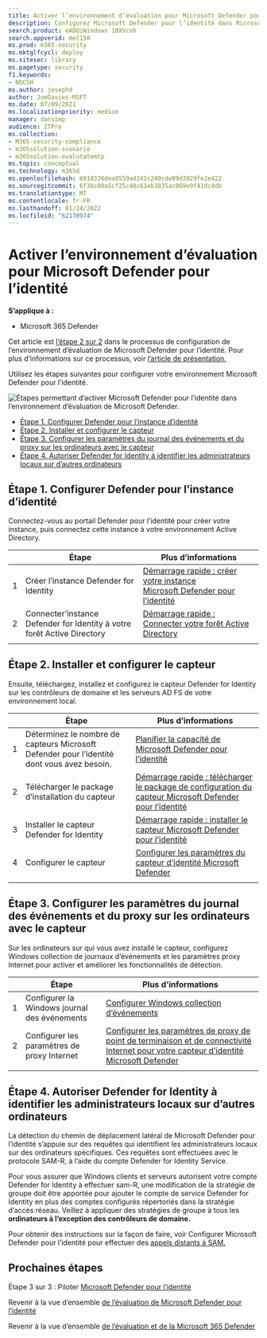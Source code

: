 ```yaml
---
title: Activer l’environnement d’évaluation pour Microsoft Defender pour l’identité
description: Configurez Microsoft Defender pour l’identité dans Microsoft 365 Defender laboratoire d’essai ou environnement pilote en installant & le capteur et en découvrant les administrateurs locaux sur d’autres ordinateurs.
search.product: eADQiWindows 10XVcnh
search.appverid: met150
ms.prod: m365-security
ms.mktglfcycl: deploy
ms.sitesec: library
ms.pagetype: security
f1.keywords:
- NOCSH
ms.author: josephd
author: JoeDavies-MSFT
ms.date: 07/09/2021
ms.localizationpriority: medium
manager: dansimp
audience: ITPro
ms.collection:
- M365-security-compliance
- m365solution-scenario
- m365solution-evalutatemtp
ms.topic: conceptual
ms.technology: m365d
ms.openlocfilehash: 6910336dea0559ad241c240cde09d3929fe2e422
ms.sourcegitcommit: 6f3bc00a5cf25c48c61eb3835ac069e9f41dc4db
ms.translationtype: MT
ms.contentlocale: fr-FR
ms.lasthandoff: 01/24/2022
ms.locfileid: "62170974"
---
```

# <a name="enable-the-evaluation-environment-for-microsoft-defender-for-identity"></a>Activer l’environnement d’évaluation pour Microsoft Defender pour l’identité

**S’applique à :**
- Microsoft 365 Defender

Cet article est [l’étape 2 sur 2](eval-defender-identity-overview.md) dans le processus de configuration de l’environnement d’évaluation de Microsoft Defender pour l’identité. Pour plus d’informations sur ce processus, voir [l’article de présentation.](eval-defender-identity-overview.md)

Utilisez les étapes suivantes pour configurer votre environnement Microsoft Defender pour l’identité. 

![Étapes permettant d’activer Microsoft Defender pour l’identité dans l’environnement d’évaluation de Microsoft Defender.](../../media/defender/m365-defender-identity-eval-enable-steps.png)

- [Étape 1. Configurer Defender pour l’instance d’identité](#step-1-set-up-the-defender-for-identity-instance)
- [Étape 2. Installer et configurer le capteur](#step-2-install-and-configure-the-sensor)
- [Étape 3. Configurer les paramètres du journal des événements et du proxy sur les ordinateurs avec le capteur](#step-3-configure-event-log-and-proxy-settings-on-machines-with-the-sensor)
- [Étape 4. Autoriser Defender for Identity à identifier les administrateurs locaux sur d’autres ordinateurs](#step-4-allow-defender-for-identity-to-identify-local-admins-on-other-computers)

## <a name="step-1-set-up-the-defender-for-identity-instance"></a>Étape 1. Configurer Defender pour l’instance d’identité

Connectez-vous au portail Defender pour l’identité pour créer votre instance, puis connectez cette instance à votre environnement Active Directory. 

|  |Étape     |Plus d’informations  |
|---------|---------|---------|
|1     | Créer l’instance Defender for Identity        | [Démarrage rapide : créer votre instance Microsoft Defender pour l’identité](/defender-for-identity/install-step1)        |
|2     | Connecter’instance Defender for Identity à votre forêt Active Directory   | [Démarrage rapide : Connecter votre forêt Active Directory](/defender-for-identity/install-step2)  |
| | |

## <a name="step-2-install-and-configure-the-sensor"></a>Étape 2. Installer et configurer le capteur

Ensuite, téléchargez, installez et configurez le capteur Defender for Identity sur les contrôleurs de domaine et les serveurs AD FS de votre environnement local.

|  |Étape     |Plus d’informations  |
|---------|---------|---------|
|1     | Déterminez le nombre de capteurs Microsoft Defender pour l’identité dont vous avez besoin.        | [Planifier la capacité de Microsoft Defender pour l’identité](/defender-for-identity/capacity-planning)   |
|2     | Télécharger le package d’installation du capteur  |  [Démarrage rapide : télécharger le package de configuration du capteur Microsoft Defender pour l’identité](/defender-for-identity/install-step3)   |
|3     | Installer le capteur Defender for Identity    |  [Démarrage rapide : installer le capteur Microsoft Defender pour l’identité](/defender-for-identity/install-step4)       |
|4     | Configurer le capteur       |  [Configurer les paramètres du capteur d’identité Microsoft Defender ](/defender-for-identity/install-step5)   |
|   |         |         |

## <a name="step-3-configure-event-log-and-proxy-settings-on-machines-with-the-sensor"></a>Étape 3. Configurer les paramètres du journal des événements et du proxy sur les ordinateurs avec le capteur

Sur les ordinateurs sur qui vous avez installé le capteur, configurez Windows collection de journaux d’événements et les paramètres proxy Internet pour activer et améliorer les fonctionnalités de détection.

|  |Étape     |Plus d’informations  |
|---------|---------|---------|
|1     | Configurer la Windows journal des événements         | [Configurer Windows collection d’événements](/defender-for-identity/configure-windows-event-collection)        |
|2     | Configurer les paramètres de proxy Internet        | [Configurer les paramètres de proxy de point de terminaison et de connectivité Internet pour votre capteur d’identité Microsoft Defender](/defender-for-identity/configure-proxy)        |
|   |         |         |

## <a name="step-4-allow-defender-for-identity-to-identify-local-admins-on-other-computers"></a>Étape 4. Autoriser Defender for Identity à identifier les administrateurs locaux sur d’autres ordinateurs

La détection du chemin de déplacement latéral de Microsoft Defender pour l’identité s’appuie sur des requêtes qui identifient les administrateurs locaux sur des ordinateurs spécifiques. Ces requêtes sont effectuées avec le protocole SAM-R, à l’aide du compte Defender for Identity Service. 

Pour vous assurer que Windows clients et serveurs autorisent votre compte Defender for Identity à effectuer sam-R, une modification de la stratégie de groupe doit être apportée pour ajouter le compte de service Defender for Identity en plus des comptes configurés répertoriés dans la stratégie d’accès réseau. Veillez à appliquer des stratégies de groupe à tous les **ordinateurs à l’exception des contrôleurs de domaine.**

Pour obtenir des instructions sur la façon de faire, voir Configurer Microsoft Defender pour l’identité pour effectuer des [appels distants à SAM.](/defender-for-identity/install-step8-samr) 

## <a name="next-steps"></a>Prochaines étapes

Étape 3 sur 3 : Piloter [Microsoft Defender pour l’identité](eval-defender-identity-pilot.md)

Revenir à la vue d’ensemble [de l’évaluation de Microsoft Defender pour l’identité](eval-defender-identity-overview.md)

Revenir à la vue d’ensemble [de l’évaluation et de la Microsoft 365 Defender](eval-overview.md)